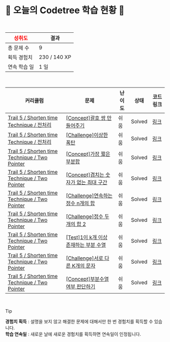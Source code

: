 # 🌲 오늘의 Codetree 학습 현황 🌲

<br />

| <span style="color:red;display:block;text-align:center;"> **성취도**</span> | 결과 |
|---|---|
| 총 문제 수 | 9 |
| 획득 경험치 | 230 / 140 XP |
| 연속 학습 일 | 1 일 |

<br />

|커리큘럼|문제|난이도|상태|코드 링크|
|---|---|---|---|---|
|[Trail 5 / Shorten time Technique / 전처리](https://www.codetree.ai/trail-info/intermediate-mid/)|[[Concept]괄호 쌍 만들어주기](https://www.codetree.ai/trails/complete/curated-cards/intro-pair-parentheses/)|쉬움|Solved|[링크](https://github.com/pjm6401/Algorithm/blob/main/251006/%EA%B4%84%ED%98%B8%20%EC%8C%8D%20%EB%A7%8C%EB%93%A4%EC%96%B4%EC%A3%BC%EA%B8%B0/pair-parentheses.java)|
|[Trail 5 / Shorten time Technique / 전처리](https://www.codetree.ai/trail-info/intermediate-mid/)|[[Challenge]이상한 폭탄](https://www.codetree.ai/trails/complete/curated-cards/challenge-strange-bomb/)|쉬움|Solved|[링크](https://github.com/pjm6401/Algorithm/blob/main/251006/%EC%9D%B4%EC%83%81%ED%95%9C%20%ED%8F%AD%ED%83%84/strange-bomb.java)|
|[Trail 5 / Shorten time Technique / Two Pointer](https://www.codetree.ai/trail-info/intermediate-mid/)|[[Concept]가장 짧은 부분합](https://www.codetree.ai/trails/complete/curated-cards/intro-shortest-subtotal/)|쉬움|Solved|[링크](https://github.com/pjm6401/Algorithm/blob/main/251006/%EA%B0%80%EC%9E%A5%20%EC%A7%A7%EC%9D%80%20%EB%B6%80%EB%B6%84%ED%95%A9/shortest-subtotal.java)|
|[Trail 5 / Shorten time Technique / Two Pointer](https://www.codetree.ai/trail-info/intermediate-mid/)|[[Concept]겹치는 숫자가 없는 최대 구간](https://www.codetree.ai/trails/complete/curated-cards/intro-max-interval-without-overlapping-numbers/)|쉬움|Solved|[링크](https://github.com/pjm6401/Algorithm/blob/main/251006/%EA%B2%B9%EC%B9%98%EB%8A%94%20%EC%88%AB%EC%9E%90%EA%B0%80%20%EC%97%86%EB%8A%94%20%EC%B5%9C%EB%8C%80%20%EA%B5%AC%EA%B0%84/max-interval-without-overlapping-numbers.java)|
|[Trail 5 / Shorten time Technique / Two Pointer](https://www.codetree.ai/trail-info/intermediate-mid/)|[[Challenge]연속하는 정수 n개의 합](https://www.codetree.ai/trails/complete/curated-cards/challenge-sum-of-consecutive-n-integers/)|쉬움|Solved|[링크](https://github.com/pjm6401/Algorithm/blob/main/251006/%EC%97%B0%EC%86%8D%ED%95%98%EB%8A%94%20%EC%A0%95%EC%88%98%20N%EA%B0%9C%EC%9D%98%20%ED%95%A9/sum-of-consecutive-n-integers.java)|
|[Trail 5 / Shorten time Technique / Two Pointer](https://www.codetree.ai/trail-info/intermediate-mid/)|[[Challenge]정수 두 개의 합 2](https://www.codetree.ai/trails/complete/curated-cards/challenge-sum-of-two-integers-2/)|쉬움|Solved|[링크](https://github.com/pjm6401/Algorithm/blob/main/251006/%EC%A0%95%EC%88%98%20%EB%91%90%20%EA%B0%9C%EC%9D%98%20%ED%95%A9%202/sum-of-two-integers-2.java)|
|[Trail 5 / Shorten time Technique / Two Pointer](https://www.codetree.ai/trail-info/intermediate-mid/)|[[Test]1이 k개 이상 존재하는 부분 수열](https://www.codetree.ai/trails/complete/curated-cards/test-subsequence-with-k-or-more-1s/)|쉬움|Solved|[링크](https://github.com/pjm6401/Algorithm/blob/main/251006/1%EC%9D%B4%20K%EA%B0%9C%20%EC%9D%B4%EC%83%81%20%EC%A1%B4%EC%9E%AC%ED%95%98%EB%8A%94%20%EB%B6%80%EB%B6%84%20%EC%88%98%EC%97%B4/subsequence-with-k-or-more-1s.java)|
|[Trail 5 / Shorten time Technique / Two Pointer](https://www.codetree.ai/trail-info/intermediate-mid/)|[[Challenge]서로 다른 K개의 문자](https://www.codetree.ai/trails/complete/curated-cards/challenge-k-distinct-characters/)|쉬움|Solved|[링크](https://github.com/pjm6401/Algorithm/blob/main/251006/%EC%84%9C%EB%A1%9C%20%EB%8B%A4%EB%A5%B8%20K%EA%B0%9C%EC%9D%98%20%EB%AC%B8%EC%9E%90/k-distinct-characters.java)|
|[Trail 5 / Shorten time Technique / Two Pointer](https://www.codetree.ai/trail-info/intermediate-mid/)|[[Concept]부분수열 여부 판단하기](https://www.codetree.ai/trails/complete/curated-cards/intro-determine-subsequence/)|쉬움|Solved|[링크](https://github.com/pjm6401/Algorithm/blob/main/251006/%EB%B6%80%EB%B6%84%EC%88%98%EC%97%B4%20%EC%97%AC%EB%B6%80%20%ED%8C%90%EB%8B%A8%ED%95%98%EA%B8%B0/determine-subsequence.java)|


<br />

> [!TIP]
> **경험치 획득** : 설명을 보지 않고 해결한 문제에 대해서만 한 번 경험치를 획득할 수 있습니다.  
> **학습 연속일** : 새로운 날에 새로운 경험치를 획득하면 연속일이 인정됩니다.

